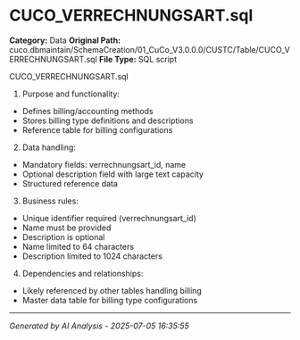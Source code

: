 # CUCO_VERRECHNUNGSART.sql

**Category:** Data
**Original Path:** cuco.dbmaintain/SchemaCreation/01_CuCo_V3.0.0.0/CUSTC/Table/CUCO_VERRECHNUNGSART.sql
**File Type:** SQL script

CUCO_VERRECHNUNGSART.sql
1. Purpose and functionality:
- Defines billing/accounting methods
- Stores billing type definitions and descriptions
- Reference table for billing configurations

2. Data handling:
- Mandatory fields: verrechnungsart_id, name
- Optional description field with large text capacity
- Structured reference data

3. Business rules:
- Unique identifier required (verrechnungsart_id)
- Name must be provided
- Description is optional
- Name limited to 64 characters
- Description limited to 1024 characters

4. Dependencies and relationships:
- Likely referenced by other tables handling billing
- Master data table for billing type configurations

---
*Generated by AI Analysis - 2025-07-05 16:35:55*
